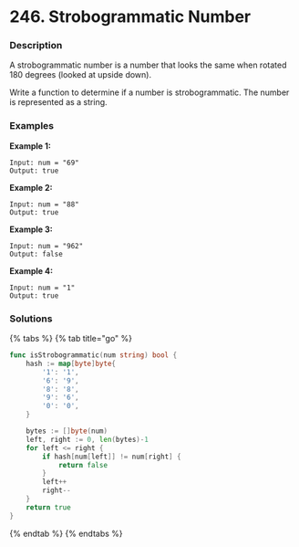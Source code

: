 # 246. Strobogrammatic Number

### Description

A strobogrammatic number is a number that looks the same when rotated 180 degrees \(looked at upside down\).

Write a function to determine if a number is strobogrammatic. The number is represented as a string.

### Examples

**Example 1:**

```text
Input: num = "69"
Output: true
```

**Example 2:**

```text
Input: num = "88"
Output: true
```

**Example 3:**

```text
Input: num = "962"
Output: false
```

**Example 4:**

```text
Input: num = "1"
Output: true
```

### Solutions

{% tabs %}
{% tab title="go" %}
```go
func isStrobogrammatic(num string) bool {
	hash := map[byte]byte{
		'1': '1',
		'6': '9',
		'8': '8',
		'9': '6',
		'0': '0',
	}

	bytes := []byte(num)
	left, right := 0, len(bytes)-1
	for left <= right {
		if hash[num[left]] != num[right] {
			return false
		}
		left++
		right--
	}
	return true
}
```
{% endtab %}
{% endtabs %}

